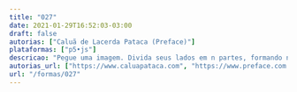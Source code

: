 ```yaml
---
title: "027"
date: 2021-01-29T16:52:03-03:00
draft: false
autorias: ["Caluã de Lacerda Pataca (Preface)"]
plataformas: ["p5•js"]
descricao: "Pegue uma imagem. Divida seus lados em n partes, formando n² quadrados, n indo de 1 a 100. A cada rodada, pegue n quadrados aleatoriamente e cole-os por cima da imagem em suas posições originais. Vá empilhando imagens, deixando as instâncias anteriores cada vez mais borradas, cada vez mais escuras."
autorias_url: ["https://www.caluapataca.com", "https://www.preface.com.br"]
url: "/formas/027"
---
```

